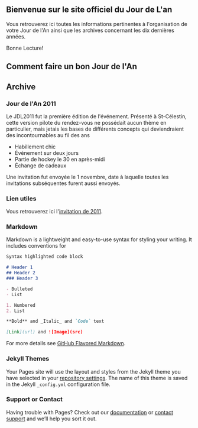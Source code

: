 ## Bienvenue sur le site officiel du Jour de L'an

Vous retrouverez ici toutes les informations pertinentes à l'organisation de votre Jour de l'An ainsi que les archives concernant les dix dernières années. 

Bonne Lecture!

## Comment faire un bon Jour de l'An

## Archive

### Jour de l'An 2011
Le JDL2011 fut la première édition de l'événement. Présenté à St-Célestin, cette version pilote du rendez-vous ne possédait aucun thème en particulier, mais jetais les bases de différents concepts qui deviendraient des incontournables au fil des ans
- Habillement chic
- Événement sur deux jours
- Partie de hockey le 30 en après-midi
- Échange de cadeaux

Une invitation fut envoyée le 1 novembre, date à laquelle toutes les invitations subséquentes furent aussi envoyés. 

### Lien utiles

Vous retrouverez ici l'[invitation de 2011](jdl2011_invitation.md).




### Markdown

Markdown is a lightweight and easy-to-use syntax for styling your writing. It includes conventions for

```markdown
Syntax highlighted code block

# Header 1
## Header 2
### Header 3

- Bulleted
- List

1. Numbered
2. List

**Bold** and _Italic_ and `Code` text

[Link](url) and ![Image](src)
```

For more details see [GitHub Flavored Markdown](https://guides.github.com/features/mastering-markdown/).

### Jekyll Themes

Your Pages site will use the layout and styles from the Jekyll theme you have selected in your [repository settings](https://github.com/madmoune/jourdelan/settings). The name of this theme is saved in the Jekyll `_config.yml` configuration file.

### Support or Contact

Having trouble with Pages? Check out our [documentation](https://help.github.com/categories/github-pages-basics/) or [contact support](https://github.com/contact) and we’ll help you sort it out.
